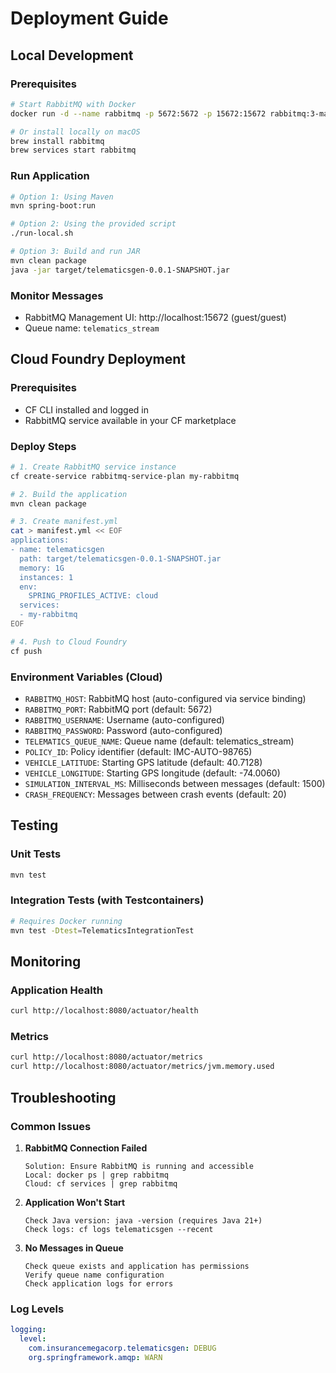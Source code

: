 # Deployment Guide

## Local Development

### Prerequisites
```bash
# Start RabbitMQ with Docker
docker run -d --name rabbitmq -p 5672:5672 -p 15672:15672 rabbitmq:3-management

# Or install locally on macOS
brew install rabbitmq
brew services start rabbitmq
```

### Run Application
```bash
# Option 1: Using Maven
mvn spring-boot:run

# Option 2: Using the provided script
./run-local.sh

# Option 3: Build and run JAR
mvn clean package
java -jar target/telematicsgen-0.0.1-SNAPSHOT.jar
```

### Monitor Messages
- RabbitMQ Management UI: http://localhost:15672 (guest/guest)
- Queue name: `telematics_stream`

## Cloud Foundry Deployment

### Prerequisites
- CF CLI installed and logged in
- RabbitMQ service available in your CF marketplace

### Deploy Steps
```bash
# 1. Create RabbitMQ service instance
cf create-service rabbitmq-service-plan my-rabbitmq

# 2. Build the application
mvn clean package

# 3. Create manifest.yml
cat > manifest.yml << EOF
applications:
- name: telematicsgen
  path: target/telematicsgen-0.0.1-SNAPSHOT.jar
  memory: 1G
  instances: 1
  env:
    SPRING_PROFILES_ACTIVE: cloud
  services:
  - my-rabbitmq
EOF

# 4. Push to Cloud Foundry
cf push
```

### Environment Variables (Cloud)
- `RABBITMQ_HOST`: RabbitMQ host (auto-configured via service binding)
- `RABBITMQ_PORT`: RabbitMQ port (default: 5672)
- `RABBITMQ_USERNAME`: Username (auto-configured)
- `RABBITMQ_PASSWORD`: Password (auto-configured)
- `TELEMATICS_QUEUE_NAME`: Queue name (default: telematics_stream)
- `POLICY_ID`: Policy identifier (default: IMC-AUTO-98765)
- `VEHICLE_LATITUDE`: Starting GPS latitude (default: 40.7128)
- `VEHICLE_LONGITUDE`: Starting GPS longitude (default: -74.0060)
- `SIMULATION_INTERVAL_MS`: Milliseconds between messages (default: 1500)
- `CRASH_FREQUENCY`: Messages between crash events (default: 20)

## Testing

### Unit Tests
```bash
mvn test
```

### Integration Tests (with Testcontainers)
```bash
# Requires Docker running
mvn test -Dtest=TelematicsIntegrationTest
```

## Monitoring

### Application Health
```bash
curl http://localhost:8080/actuator/health
```

### Metrics
```bash
curl http://localhost:8080/actuator/metrics
curl http://localhost:8080/actuator/metrics/jvm.memory.used
```

## Troubleshooting

### Common Issues

1. **RabbitMQ Connection Failed**
   ```
   Solution: Ensure RabbitMQ is running and accessible
   Local: docker ps | grep rabbitmq
   Cloud: cf services | grep rabbitmq
   ```

2. **Application Won't Start**
   ```
   Check Java version: java -version (requires Java 21+)
   Check logs: cf logs telematicsgen --recent
   ```

3. **No Messages in Queue**
   ```
   Check queue exists and application has permissions
   Verify queue name configuration
   Check application logs for errors
   ```

### Log Levels
```yaml
logging:
  level:
    com.insurancemegacorp.telematicsgen: DEBUG
    org.springframework.amqp: WARN
```